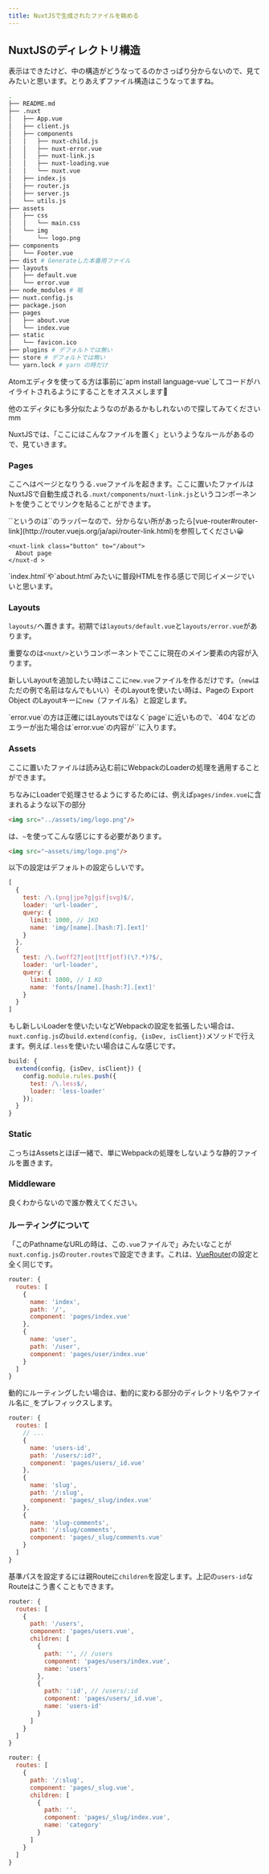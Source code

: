 ```yaml
---
title: NuxtJSで生成されたファイルを眺める
---
```


## NuxtJSのディレクトリ構造

表示はできたけど、中の構造がどうなってるのかさっぱり分からないので、見てみたいと思います。とりあえずファイル構造はこうなってますね。

```bash
.
├── README.md
├── .nuxt
│   ├── App.vue
│   ├── client.js
│   ├── components
│   │   ├── nuxt-child.js
│   │   ├── nuxt-error.vue
│   │   ├── nuxt-link.js
│   │   ├── nuxt-loading.vue
│   │   └── nuxt.vue
│   ├── index.js
│   ├── router.js
│   ├── server.js
│   └── utils.js
├── assets
│   ├── css
│   │   └── main.css
│   └── img
│       └── logo.png
├── components
│   └── Footer.vue
├── dist # Generateした本番用ファイル
├── layouts
│   ├── default.vue
│   └── error.vue
├── node_modules # 略
├── nuxt.config.js
├── package.json
├── pages
│   ├── about.vue
│   └── index.vue
├── static
│   └── favicon.ico
├── plugins # デフォルトでは無い
├── store # デフォルトでは無い
└── yarn.lock # yarn の時だけ
```

<say>
Atomエディタを使ってる方は事前に`apm install language-vue`してコードがハイライトされるようにすることをオススメします🙂

他のエディタにも多分似たようなのがあるかもしれないので探してみてくださいmm
</say>

NuxtJSでは、「ここにはこんなファイルを置く」というようなルールがあるので、見ていきます。

### Pages

ここへはページとなりうる`.vue`ファイルを起きます。ここに置いたファイルはNuxtJSで自動生成される`.nuxt/components/nuxt-link.js`というコンポーネントを使うことでリンクを貼ることができます。

<say>
`<next-link/>`というのは`<router-link/>`のラッパーなので、分からない所があったら[vue-router#router-link](http://router.vuejs.org/ja/api/router-link.html)を参照してください😀
</say>

```vue
<nuxt-link class="button" to="/about">
  About page
</nuxt-d >
```

<say>
`index.html`や`about.html`みたいに普段HTMLを作る感じで同じイメージでいいと思います。
</say>

### Layouts

`layouts/`へ置きます。初期では`layouts/default.vue`と`layouts/error.vue`があります。

重要なのは`<nuxt/>`というコンポーネントでここに現在のメイン要素の内容が入ります。

新しいLayoutを追加したい時はここに`new.vue`ファイルを作るだけです。（`new`はただの例で名前はなんでもいい）そのLayoutを使いたい時は、Pageの Export Object のLayoutキーに`new`（ファイル名）と設定します。

<say>
`error.vue`の方は正確にはLayoutsではなく`page`に近いもので、`404`などのエラーが出た場合は`error.vue`の内容が`<nuxt/>`に入ります。
</say>

### Assets

ここに置いたファイルは読み込む前にWebpackのLoaderの処理を適用することができます。

ちなみにLoaderで処理させるようにするためには、例えば`pages/index.vue`に含まれるような以下の部分

```html
<img src="../assets/img/logo.png"/>
```

は、`~`を使ってこんな感じにする必要があります。

```html
<img src="~assets/img/logo.png"/>
```

以下の設定はデフォルトの設定らしいです。

```js
[
  {
    test: /\.(png|jpe?g|gif|svg)$/,
    loader: 'url-loader',
    query: {
      limit: 1000, // 1KO
      name: 'img/[name].[hash:7].[ext]'
    }
  },
  {
    test: /\.(woff2?|eot|ttf|otf)(\?.*)?$/,
    loader: 'url-loader',
    query: {
      limit: 1000, // 1 KO
      name: 'fonts/[name].[hash:7].[ext]'
    }
  }
]
```

もし新しいLoaderを使いたいなどWebpackの設定を拡張したい場合は、`nuxt.config.js`の`build.extend(config, {isDev, isClient})`メソッドで行えます。例えば`.less`を使いたい場合はこんな感じです。

```js
build: {
  extend(config, {isDev, isClient}) {
    config.module.rules.push({
      test: /\.less$/,
      loader: 'less-loader'
    });
  }
}
```

### Static

こっちはAssetsとほぼ一緒で、単にWebpackの処理をしないような静的ファイルを置きます。

### Middleware

良くわからないので誰か教えてください。

### ルーティングについて

「このPathnameなURLの時は、この`.vue`ファイルで」みたいなことが`nuxt.config.js`の`router.routes`で設定できます。これは、[VueRouter](http://router.vuejs.org/ja/)の設定と全く同じです。

```js
router: {
  routes: [
    {
      name: 'index',
      path: '/',
      component: 'pages/index.vue'
    },
    {
      name: 'user',
      path: '/user',
      component: 'pages/user/index.vue'
    }
  ]
}
```

動的にルーティングしたい場合は、動的に変わる部分のディレクトリ名やファイル名に`_`をプレフィックスします。

```js
router: {
  routes: [
    // ...
    {
      name: 'users-id',
      path: '/users/:id?',
      component: 'pages/users/_id.vue'
    },
    {
      name: 'slug',
      path: '/:slug',
      component: 'pages/_slug/index.vue'
    },
    {
      name: 'slug-comments',
      path: '/:slug/comments',
      component: 'pages/_slug/comments.vue'
    }
  ]
}
```

基準パスを設定するには親Routeに`children`を設定します。上記の`users-id`なRouteはこう書くこともできます。

```js
router: {
  routes: [
    {
      path: '/users',
      component: 'pages/users.vue',
      children: [
        {
          path: '', // /users
          component: 'pages/users/index.vue',
          name: 'users'
        },
        {
          path: ':id', // /users/:id
          component: 'pages/users/_id.vue',
          name: 'users-id'
        }
      ]
    }
  ]
}
```

```js
router: {
  routes: [
    {
      path: '/:slug',
      component: 'pages/_slug.vue',
      children: [
        {
          path: '',
          component: 'pages/_slug/index.vue',
          name: 'category'
        }
      ]
    }
  ]
}
```
